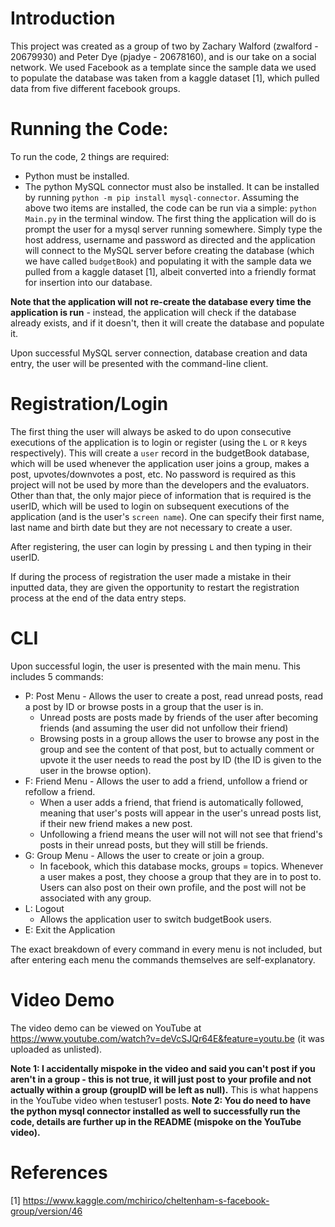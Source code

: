 # Introduction #
This project was created as a group of two by Zachary Walford (zwalford - 20679930) and Peter Dye (pjadye - 20678160), and is our take on a social network. We used Facebook as a template since the sample data we used to populate the database was taken from a kaggle dataset [1], which pulled data from five different facebook groups. 

# Running the Code: #
To run the code, 2 things are required:
* Python must be installed. 
* The python MySQL connector must also be installed. It can be installed by running `python -m pip install mysql-connector`.
Assuming the above two items are installed, the code can be run via a simple: `python Main.py` in the terminal window. The first thing the application will do is prompt the user for a mysql server running somewhere. Simply type the host address, username and password as directed and the application will connect to the MySQL server before creating the database (which we have called `budgetBook`) and populating it with the sample data we pulled from a kaggle dataset [1], albeit converted into a friendly format for insertion into our database. 

**Note that the application will not re-create the database every time the application is run** - instead, the application will check if the database already exists, and if it doesn't, then it will create the database and populate it.

Upon successful MySQL server connection, database creation and data entry, the user will be presented with the command-line client.

# Registration/Login #
The first thing the user will always be asked to do upon consecutive executions of the application is to login or register (using the `L` or `R` keys respectively). This will create a `user` record in the budgetBook database, which will be used whenever the application user joins a group, makes a post, upvotes/downvotes a post, etc. No password is required as this project will not be used by more than the developers and the evaluators. Other than that, the only major piece of information that is required is the userID, which will be used to login on subsequent executions of the application (and is the user's `screen name`). One can specify their first name, last name and birth date but they are not necessary to create a user.

After registering, the user can login by pressing `L` and then typing in their userID.

If during the process of registration the user made a mistake in their inputted data, they are given the opportunity to restart the registration process at the end of the data entry steps.

# CLI #
Upon successful login, the user is presented with the main menu. This includes 5 commands:
* P: Post Menu - Allows the user to create a post, read unread posts, read a post by ID or browse posts in a group that the user is in.
    * Unread posts are posts made by friends of the user after becoming friends (and assuming the user did not unfollow their friend)
    * Browsing posts in a group allows the user to browse any post in the group and see the content of that post, but to actually comment or upvote it the user needs to read the post by ID (the ID is given to the user in the browse option).
* F: Friend Menu - Allows the user to add a friend, unfollow a friend or refollow a friend.
    * When a user adds a friend, that friend is automatically followed, meaning that user's posts will appear in the user's unread posts list, if their new friend makes a new post.
    * Unfollowing a friend means the user will not will not see that friend's posts in their unread posts, but they will still be friends.
* G: Group Menu - Allows the user to create or join a group.
    * In facebook, which this database mocks, groups = topics. Whenever a user makes a post, they choose a group that they are in to post to. Users can also post on their own profile, and the post will not be associated with any group.
* L: Logout
    * Allows the application user to switch budgetBook users.
* E: Exit the Application

The exact breakdown of every command in every menu is not included, but after entering each menu the commands themselves are self-explanatory.

# Video Demo #
The video demo can be viewed on YouTube at https://www.youtube.com/watch?v=deVcSJQr64E&feature=youtu.be (it was uploaded as unlisted). 

**Note 1: I accidentally mispoke in the video and said you can't post if you aren't in a group - this is not true, it will just post to your profile and not actually within a group (groupID will be left as null).** This is what happens in the YouTube video when testuser1 posts.
**Note 2: You do need to have the python mysql connector installed as well to successfully run the code, details are further up in the README (mispoke on the YouTube video).**

# References #
[1] https://www.kaggle.com/mchirico/cheltenham-s-facebook-group/version/46
